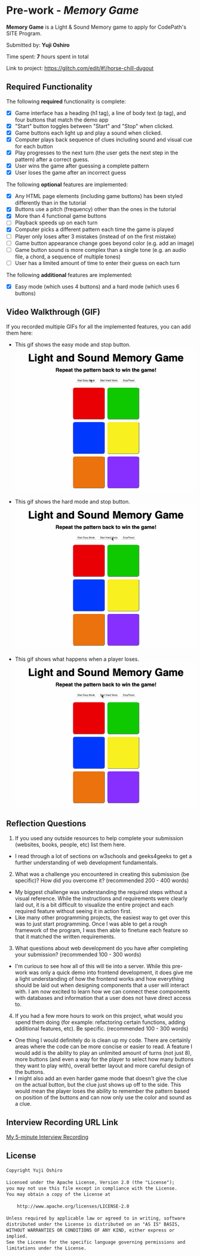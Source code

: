# Pre-work - _Memory Game_

**Memory Game** is a Light & Sound Memory game to apply for CodePath's SITE Program.

Submitted by: **Yuji Oshiro**

Time spent: **7** hours spent in total

Link to project: https://glitch.com/edit/#!/horse-chill-dugout

## Required Functionality

The following **required** functionality is complete:

- [x] Game interface has a heading (h1 tag), a line of body text (p tag), and four buttons that match the demo app
- [x] "Start" button toggles between "Start" and "Stop" when clicked.
- [x] Game buttons each light up and play a sound when clicked.
- [x] Computer plays back sequence of clues including sound and visual cue for each button
- [x] Play progresses to the next turn (the user gets the next step in the pattern) after a correct guess.
- [x] User wins the game after guessing a complete pattern
- [x] User loses the game after an incorrect guess

The following **optional** features are implemented:

- [x] Any HTML page elements (including game buttons) has been styled differently than in the tutorial
- [x] Buttons use a pitch (frequency) other than the ones in the tutorial
- [x] More than 4 functional game buttons
- [ ] Playback speeds up on each turn
- [x] Computer picks a different pattern each time the game is played
- [ ] Player only loses after 3 mistakes (instead of on the first mistake)
- [ ] Game button appearance change goes beyond color (e.g. add an image)
- [ ] Game button sound is more complex than a single tone (e.g. an audio file, a chord, a sequence of multiple tones)
- [ ] User has a limited amount of time to enter their guess on each turn

The following **additional** features are implemented:

- [x] Easy mode (which uses 4 buttons) and a hard mode (which uses 6 buttons)

## Video Walkthrough (GIF)

If you recorded multiple GIFs for all the implemented features, you can add them here:

- This gif shows the easy mode and stop button.
![](https://github.com/yujioshiro/Light-and-Sound-Memory-Game/blob/main/gif1.gif)

- This gif shows the hard mode and stop button.
![](https://github.com/yujioshiro/Light-and-Sound-Memory-Game/blob/main/hardmodeDEMO.gif)

- This gif shows what happens when a player loses.
![](https://github.com/yujioshiro/Light-and-Sound-Memory-Game/blob/main/loseDEMO.gif)

## Reflection Questions

1. If you used any outside resources to help complete your submission (websites, books, people, etc) list them here.

- I read through a lot of sections on w3schools and geeks4geeks to get a further understanding of web development fundamentals.

2. What was a challenge you encountered in creating this submission (be specific)? How did you overcome it? (recommended 200 - 400 words)

- My biggest challenge was understanding the required steps without a visual reference. While the instructions and requirements were clearly laid out, it is a bit difficult to visualize the entire project and each required feature without seeing it in action first.
- Like many other programming projects, the easiest way to get over this was to just start programming. Once I was able to get a rough framework of the program, I was then able to finetune each feature so that it matched the written requirements.

3. What questions about web development do you have after completing your submission? (recommended 100 - 300 words)

- I'm curious to see how all of this will tie into a server. While this pre-work was only a quick demo into frontend development, it does give me a light understanding of how the frontend works and how everything should be laid out when designing components that a user will interact with. I am now excited to learn how we can connect these components with databases and information that a user does not have direct access to.

4. If you had a few more hours to work on this project, what would you spend them doing (for example: refactoring certain functions, adding additional features, etc). Be specific. (recommended 100 - 300 words)

- One thing I would definitely do is clean up my code. There are certainly areas where the code can be more concise or easier to read. A feature I would add is the ability to play an unlimited amount of turns (not just 8), more buttons (and even a way for the player to select how many buttons they want to play with), overall better layout and more careful design of the buttons.
- I might also add an even harder game mode that doesn't give the clue on the actual button, but the clue just shows up off to the side. This would mean the player loses the ability to remember the pattern based on position of the buttons and can now only use the color and sound as a clue.

## Interview Recording URL Link

[My 5-minute Interview Recording](https://youtu.be/_mbHu9cN-l0)

## License

    Copyright Yuji Oshiro

    Licensed under the Apache License, Version 2.0 (the "License");
    you may not use this file except in compliance with the License.
    You may obtain a copy of the License at

        http://www.apache.org/licenses/LICENSE-2.0

    Unless required by applicable law or agreed to in writing, software
    distributed under the License is distributed on an "AS IS" BASIS,
    WITHOUT WARRANTIES OR CONDITIONS OF ANY KIND, either express or implied.
    See the License for the specific language governing permissions and
    limitations under the License.
